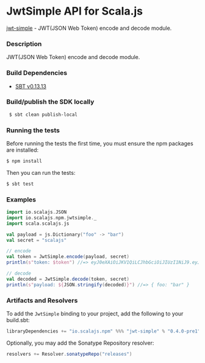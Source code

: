 JwtSimple API for Scala.js
================================
[jwt-simple](https://www.npmjs.com/package/jwt-simple) - JWT(JSON Web Token) encode and decode module.

### Description

JWT(JSON Web Token) encode and decode module.

### Build Dependencies

* [SBT v0.13.13](http://www.scala-sbt.org/download.html)

### Build/publish the SDK locally

```bash
 $ sbt clean publish-local
```

### Running the tests

Before running the tests the first time, you must ensure the npm packages are installed:

```bash
$ npm install
```

Then you can run the tests:

```bash
$ sbt test
```

### Examples

```scala
import io.scalajs.JSON
import io.scalajs.npm.jwtsimple._
import scala.scalajs.js

val payload = js.Dictionary("foo" -> "bar")
val secret = "scalajs"

// encode
val token = JwtSimple.encode(payload, secret)
println(s"token: $token") //=> eyJ0eXAiOiJKV1QiLCJhbGciOiJIUzI1NiJ9.eyJmb28iOiJiYXIifQ.GmVaWnUkI1glyMfggMz6u4T-8I5KPfk8Kmc4PxKJz50

// decode
val decoded = JwtSimple.decode(token, secret)
println(s"payload: ${JSON.stringify(decoded)}") //=> { foo: "bar" }
```

### Artifacts and Resolvers

To add the `JwtSimple` binding to your project, add the following to your build.sbt:  

```sbt
libraryDependencies += "io.scalajs.npm" %%% "jwt-simple" % "0.4.0-pre1"
```

Optionally, you may add the Sonatype Repository resolver:

```sbt   
resolvers += Resolver.sonatypeRepo("releases") 
```
